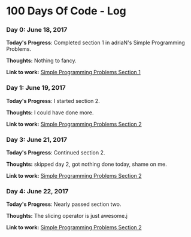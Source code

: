 # 100 Days Of Code - Log

### Day 0: June 18, 2017

**Today's Progress**: Completed section 1 in adriaN's Simple Programming Problems.

**Thoughts:** Nothing to fancy.

**Link to work:** [Simple Programming Problems Section 1](https://github.com/chrootzius/SimpleProgrammingProblems/commit/ab4c97bf6262a0a9223931d53741dfb1075b5d77)

### Day 1: June 19, 2017

**Today's Progress**: I started section 2.

**Thoughts:** I could have done more.

**Link to work:** [Simple Programming Problems Section 2](https://github.com/chrootzius/SimpleProgrammingProblems/commit/7e482fc5e67c6849e9829e5c89d20c9d804b659f)

### Day 3: June 21, 2017

**Today's Progress**: Continued section 2.

**Thoughts:** skipped day 2, got nothing done today, shame on  me.

**Link to work:** [Simple Programming Problems Section 2](https://github.com/chrootzius/SimpleProgrammingProblems/commit/434dbf54a566d075cfb6203b2dd97aee5ae5c888)

### Day 4: June 22, 2017

**Today's Progress**: Nearly passed section two.

**Thoughts:** The slicing operator is just awesome.j

**Link to work:** [Simple Programming Problems Section 2](https://github.com/chrootzius/SimpleProgrammingProblems/commit/0cc333e930892c4fea1e8e37c495bd9d2a02077b)
